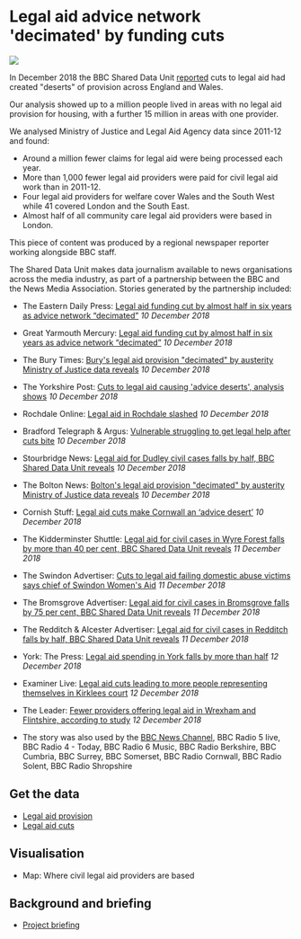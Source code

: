 # Legal aid advice network 'decimated' by funding cuts

![](https://ichef.bbci.co.uk/news/624/cpsprodpb/E63D/production/_104714985_legal_aid_by_typev3-nc.png)

In December 2018 the BBC Shared Data Unit [reported](https://www.bbc.co.uk/news/uk-46357169) cuts to legal aid had created "deserts" of provision across England and Wales.

Our analysis showed up to a million people lived in areas with no legal aid provision for housing, with a further 15 million in areas with one provider.

We analysed Ministry of Justice and Legal Aid Agency data since 2011-12 and found:

- Around a million fewer claims for legal aid were being processed each year.
- More than 1,000 fewer legal aid providers were paid for civil legal aid work than in 2011-12.
- Four legal aid providers for welfare cover Wales and the South West while 41 covered London and the South East.
- Almost half of all community care legal aid providers were based in London.

This piece of content was produced by a regional newspaper reporter working alongside BBC staff.

The Shared Data Unit makes data journalism available to news organisations across the media industry, as part of a partnership between the BBC and the News Media Association. Stories generated by the partnership included:

* The Eastern Daily Press: [Legal aid funding cut by almost half in six years as advice network “decimated”](https://www.edp24.co.uk/news/politics/legal-aid-cuts-in-norfolk-and-waveney-1-5812739) *10 December 2018*
* Great Yarmouth Mercury: [Legal aid funding cut by almost half in six years as advice network “decimated”](https://www.greatyarmouthmercury.co.uk/news/legal-aid-cuts-in-norfolk-and-waveney-1-5812739) *10 December 2018*
* The Bury Times: [Bury's legal aid provision "decimated" by austerity Ministry of Justice data reveals](https://www.burytimes.co.uk/news/17288022.burys-legal-aid-provision-decimated-by-austerity-ministry-of-justice-data-reveals/) *10 December 2018*
* The Yorkshire Post: [Cuts to legal aid causing 'advice deserts', analysis shows](https://www.yorkshirepost.co.uk/news/cuts-to-legal-aid-causing-advice-deserts-analysis-shows-1-9484971) *10 December 2018*
* Rochdale Online: [Legal aid in Rochdale slashed](https://www.rochdaleonline.co.uk/news-features/2/news-headlines/124601/legal-aid-in-rochdale-slashed) *10 December 2018*
* Bradford Telegraph & Argus: [Vulnerable struggling to get legal help after cuts bite](https://www.thetelegraphandargus.co.uk/news/17284433.vulnerable-struggling-to-get-legal-help-after-cuts-bite/) *10 December 2018*
* Stourbridge News: [Legal aid for Dudley civil cases falls by half, BBC Shared Data Unit reveals](https://www.stourbridgenews.co.uk/news/17286569.legal-aid-for-dudley-civil-cases-falls-by-half-bbc-shared-data-unit-reveals/) *10 December 2018*
* The Bolton News: [Bolton's legal aid provision "decimated" by austerity Ministry of Justice data reveals](https://www.theboltonnews.co.uk/news/17286754.boltons-legal-aid-provision-decimated-by-austerity-ministry-of-justice-data-reveals/) *10 December 2018*
* Cornish Stuff: [Legal aid cuts make Cornwall an ‘advice desert’](https://cornishstuff.com/2018/12/10/legal-aid-cuts-make-cornwall-an-advice-desert/) *10 December 2018*
* The Kidderminster Shuttle: [Legal aid for civil cases in Wyre Forest falls by more than 40 per cent, BBC Shared Data Unit reveals](https://www.kidderminstershuttle.co.uk/news/17291109.legal-aid-for-civil-cases-in-wyre-forest-falls-by-more-than-40-per-cent-bbc-shared-data-unit-reveals/) *11 December 2018*
* The Swindon Advertiser: [Cuts to legal aid failing domestic abuse victims says chief of Swindon Women's Aid](https://www.swindonadvertiser.co.uk/news/17289488.cuts-to-legal-aid-failing-domestic-abuse-victims-says-chief-of-swindon-womens-aid/) *11 December 2018*
* The Bromsgrove Advertiser: [Legal aid for civil cases in Bromsgrove falls by 75 per cent, BBC Shared Data Unit reveals](https://www.bromsgroveadvertiser.co.uk/news/17291030.legal-aid-for-civil-cases-in-bromsgrove-falls-by-75-per-cent-bbc-shared-data-unit-reveals/) *11 December 2018*
* The Redditch & Alcester Advertiser: [Legal aid for civil cases in Redditch falls by half, BBC Shared Data Unit reveals](https://www.redditchadvertiser.co.uk/news/17291068.legal-aid-for-civil-cases-in-redditch-falls-by-half-bbc-shared-data-unit-reveals/) *11 December 2018*
* York: The Press: [Legal aid spending in York falls by more than half](https://www.yorkpress.co.uk/news/17292647.legal-aid-spending-in-york-falls-by-more-than-half/) *12 December 2018*
* Examiner Live: [Legal aid cuts leading to more people representing themselves in Kirklees court](https://www.examinerlive.co.uk/news/west-yorkshire-news/legal-aid-cuts-leading-more-15541230) *12 December 2018*
* The Leader: [Fewer providers offering legal aid in Wrexham and Flintshire, according to study](https://www.leaderlive.co.uk/news/17294148.fewer-providers-offering-legal-aid-in-wrexham-and-flintshire-according-to-study/) *12 December 2018*  

* The story was also used by the [BBC News Channel](https://drive.google.com/file/d/1VsixK8t4q05G6bgufbYk5q20nljXUPGF/view?usp=sharing), BBC Radio 5 live, BBC Radio 4 - Today, BBC Radio 6 Music, BBC Radio Berkshire, BBC Cumbria, BBC Surrey, BBC Somerset, BBC Radio Cornwall, BBC Radio Solent, BBC Radio Shropshire

## Get the data

* [Legal aid provision](https://docs.google.com/spreadsheets/d/1LnRTGviELxBuKXP1YrhyEMe_BGa4I3-sKjSMWDoxRNg/edit#gid=1580092475)
* [Legal aid cuts](https://docs.google.com/spreadsheets/d/1bD00Oc4vYmmCxxq8kpOfG2CbgcBOebOk0YLsWztXldY/edit#gid=1923577785)

## Visualisation

* Map: Where civil legal aid providers are based

## Background and briefing

* [Project briefing](https://docs.google.com/document/d/1NVVzlahCRBt2Dur5cEE6DvP8DYU39Ciozmecjp-Au5w/edit)

